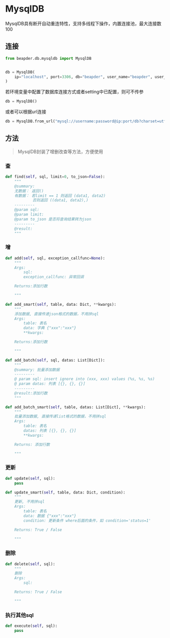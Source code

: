 # MysqlDB

MysqlDB具有断开自动重连特性，支持多线程下操作，内置连接池，最大连接数100

## 连接

```python
from beapder.db.mysqldb import MysqlDB


db = MysqlDB(
    ip="localhost", port=3306, db="beapder", user_name="beapder", user_pass="beapder123"
)
```

若环境变量中配置了数据库连接方式或者setting中已配置，则可不传参 

```python
db = MysqlDB()
```
    
或者可以根据url连接

```python
db = MysqlDB.from_url("mysql://username:password@ip:port/db?charset=utf8mb4")
```
    
## 方法

> MysqlDB封装了增删改查等方法，方便使用

### 查

```python
def find(self, sql, limit=0, to_json=False):
    """
    @summary:
    无数据： 返回()
    有数据： 若limit == 1 则返回 (data1, data2)
            否则返回 ((data1, data2),)
    ---------
    @param sql:
    @param limit:
    @param to_json 是否将查询结果转为json
    ---------
    @result:
    """
```
    

### 增

```python
def add(self, sql, exception_callfunc=None):
    """
    Args:
        sql:
        exception_callfunc: 异常回调

    Returns:添加行数

    """
```

```python
def add_smart(self, table, data: Dict, **kwargs):
    """
    添加数据, 直接传递json格式的数据，不用拼sql
    Args:
        table: 表名
        data: 字典 {"xxx":"xxx"}
        **kwargs:

    Returns:添加行数

    """
```


```python
def add_batch(self, sql, datas: List[Dict]):
    """
    @summary: 批量添加数据
    ---------
    @ param sql: insert ignore into (xxx, xxx) values (%s, %s, %s)
    @ param datas: 列表 [{}, {}, {}]
    ---------
    @result:添加行数
    """
```

```python
def add_batch_smart(self, table, datas: List[Dict], **kwargs):
    """
    批量添加数据, 直接传递list格式的数据，不用拼sql
    Args:
        table: 表名
        datas: 列表 [{}, {}, {}]
        **kwargs:

    Returns: 添加行数

    """
```

### 更新

```python
def update(self, sql):
    pass
```

```python
def update_smart(self, table, data: Dict, condition):
    """
    更新, 不用拼sql
    Args:
        table: 表名 
        data: 数据 {"xxx":"xxx"}
        condition: 更新条件 where后面的条件，如 condition='status=1'

    Returns: True / False
    
    """
```

### 删除

```python
def delete(self, sql):
    """
    删除
    Args:
        sql: 

    Returns: True / False

    """
```

### 执行其他sql

```python
def execute(self, sql):
    pass
```